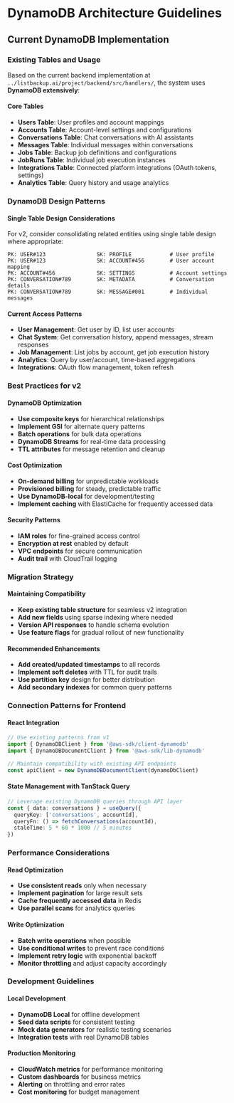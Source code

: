 # DynamoDB Architecture Guidelines

## Current DynamoDB Implementation

### Existing Tables and Usage
Based on the current backend implementation at `../listbackup.ai/project/backend/src/handlers/`, the system uses **DynamoDB extensively**:

#### Core Tables
- **Users Table**: User profiles and account mappings
- **Accounts Table**: Account-level settings and configurations
- **Conversations Table**: Chat conversations with AI assistants
- **Messages Table**: Individual messages within conversations
- **Jobs Table**: Backup job definitions and configurations
- **JobRuns Table**: Individual job execution instances
- **Integrations Table**: Connected platform integrations (OAuth tokens, settings)
- **Analytics Table**: Query history and usage analytics

### DynamoDB Design Patterns

#### Single Table Design Considerations
For v2, consider consolidating related entities using single table design where appropriate:
```
PK: USER#123                SK: PROFILE            # User profile
PK: USER#123                SK: ACCOUNT#456        # User account mapping
PK: ACCOUNT#456             SK: SETTINGS           # Account settings
PK: CONVERSATION#789        SK: METADATA           # Conversation details
PK: CONVERSATION#789        SK: MESSAGE#001        # Individual messages
```

#### Current Access Patterns
- **User Management**: Get user by ID, list user accounts
- **Chat System**: Get conversation history, append messages, stream responses
- **Job Management**: List jobs by account, get job execution history
- **Analytics**: Query by user/account, time-based aggregations
- **Integrations**: OAuth flow management, token refresh

### Best Practices for v2

#### DynamoDB Optimization
- **Use composite keys** for hierarchical relationships
- **Implement GSI** for alternate query patterns
- **Batch operations** for bulk data operations
- **DynamoDB Streams** for real-time data processing
- **TTL attributes** for message retention and cleanup

#### Cost Optimization
- **On-demand billing** for unpredictable workloads
- **Provisioned billing** for steady, predictable traffic
- **Use DynamoDB-local** for development/testing
- **Implement caching** with ElastiCache for frequently accessed data

#### Security Patterns
- **IAM roles** for fine-grained access control
- **Encryption at rest** enabled by default
- **VPC endpoints** for secure communication
- **Audit trail** with CloudTrail logging

### Migration Strategy

#### Maintaining Compatibility
- **Keep existing table structure** for seamless v2 integration
- **Add new fields** using sparse indexing where needed
- **Version API responses** to handle schema evolution
- **Use feature flags** for gradual rollout of new functionality

#### Recommended Enhancements
- **Add created/updated timestamps** to all records
- **Implement soft deletes** with TTL for audit trails
- **Use partition key** design for better distribution
- **Add secondary indexes** for common query patterns

### Connection Patterns for Frontend

#### React Integration
```typescript
// Use existing patterns from v1
import { DynamoDBClient } from '@aws-sdk/client-dynamodb'
import { DynamoDBDocumentClient } from '@aws-sdk/lib-dynamodb'

// Maintain compatibility with existing API endpoints
const apiClient = new DynamoDBDocumentClient(dynamoDbClient)
```

#### State Management with TanStack Query
```typescript
// Leverage existing DynamoDB queries through API layer
const { data: conversations } = useQuery({
  queryKey: ['conversations', accountId],
  queryFn: () => fetchConversations(accountId),
  staleTime: 5 * 60 * 1000 // 5 minutes
})
```

### Performance Considerations

#### Read Optimization
- **Use consistent reads** only when necessary
- **Implement pagination** for large result sets
- **Cache frequently accessed data** in Redis
- **Use parallel scans** for analytics queries

#### Write Optimization
- **Batch write operations** when possible
- **Use conditional writes** to prevent race conditions
- **Implement retry logic** with exponential backoff
- **Monitor throttling** and adjust capacity accordingly

### Development Guidelines

#### Local Development
- **DynamoDB Local** for offline development
- **Seed data scripts** for consistent testing
- **Mock data generators** for realistic testing scenarios
- **Integration tests** with real DynamoDB tables

#### Production Monitoring
- **CloudWatch metrics** for performance monitoring
- **Custom dashboards** for business metrics
- **Alerting** on throttling and error rates
- **Cost monitoring** for budget management 